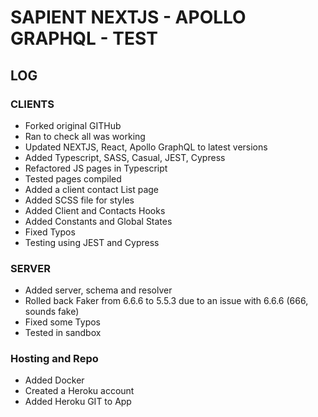 # SAPIENT NEXTJS - APOLLO GRAPHQL - TEST

## LOG

### CLIENTS
- Forked original GITHub
- Ran to check all was working
- Updated NEXTJS, React, Apollo GraphQL to latest versions
- Added Typescript, SASS, Casual, JEST, Cypress
- Refactored JS pages in Typescript
- Tested pages compiled
- Added a client contact List page
- Added SCSS file for styles
- Added Client and Contacts Hooks
- Added Constants and Global States
- Fixed Typos
- Testing using JEST and Cypress

### SERVER
- Added server, schema and resolver
- Rolled back Faker from 6.6.6 to 5.5.3 due to an issue with 6.6.6 (666, sounds fake)
- Fixed some Typos
- Tested in sandbox

### Hosting and Repo
- Added Docker
- Created a Heroku account
- Added Heroku GIT to App